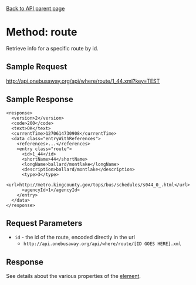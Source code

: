 [Back to API parent page](../index.html)

# Method: route

Retrieve info for a specific route by id.

## Sample Request

http://api.onebusaway.org/api/where/route/1_44.xml?key=TEST

## Sample Response

    <response>
      <version>2</version>
      <code>200</code>
      <text>OK</text>
      <currentTime>1270614730908</currentTime>
      <data class="entryWithReferences">
        <references>...</references>
        <entry class="route">
          <id>1_44</id>
          <shortName>44</shortName>
          <longName>ballard/montlake</longName>
          <description>ballard/montlake</description>
          <type>3</type>
          <url>http://metro.kingcounty.gov/tops/bus/schedules/s044_0_.html</url>
          <agencyId>1</agencyId>
        </entry>
      </data>
    </response>

## Request Parameters

* `id` - the id of the route, encoded directly in the url
    * `http://api.onebusaway.org/api/where/route/[ID GOES HERE].xml`

## Response

See details about the various properties of the [<route/> element](../elements/route.html).

